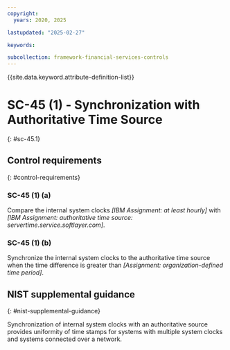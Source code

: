 ```yaml
---
copyright:
  years: 2020, 2025

lastupdated: "2025-02-27"

keywords:

subcollection: framework-financial-services-controls
---
```


{{site.data.keyword.attribute-definition-list}}

# SC-45 (1) -  Synchronization with Authoritative Time Source
{: #sc-45.1}

## Control requirements
{: #control-requirements}



### SC-45 (1) (a)


Compare the internal system clocks _[IBM Assignment: at least hourly]_ with _[IBM Assignment: authoritative time source: servertime.service.softlayer.com]_.


### SC-45 (1) (b)


Synchronize the internal system clocks to the authoritative time source when the time difference is greater than _[Assignment: organization-defined time period]_.












## NIST supplemental guidance
{: #nist-supplemental-guidance}

Synchronization of internal system clocks with an authoritative source provides uniformity of time stamps for systems with multiple system clocks and systems connected over a network.
